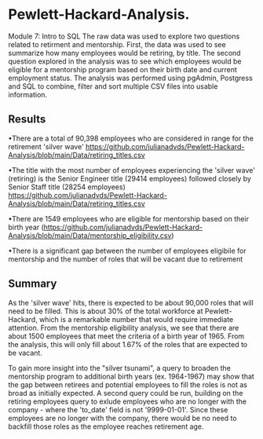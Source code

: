 # Pewlett-Hackard-Analysis.
Module 7: Intro to SQL
The raw data was used to explore two questions related to retirment and mentorship. First, the data was used to see summarize how many employees would be retiring, by title. The second question explored in the analysis was to see which employees would be eligible for a mentorship program based on their birth date and current employment status. The analysis was performed using pgAdmin, Postgress and SQL to combine, filter and sort multiple CSV files into usable information.

## Results 
•There are a total of 90,398 employees who are considered in range for the retirement 'silver wave' 
    https://github.com/julianadvds/Pewlett-Hackard-Analysis/blob/main/Data/retiring_titles.csv

•The title with the most number of employees experiencing the 'silver wave' (retiring) is the Senior Engineer title (29414 employees) followed closely by Senior Staff title (28254 employees) 
    https://github.com/julianadvds/Pewlett-Hackard-Analysis/blob/main/Data/retiring_titles.csv

•There are 1549 employees who are eligible for mentorship based on their birth year 
    (https://github.com/julianadvds/Pewlett-Hackard-Analysis/blob/main/Data/mentorship_eligibility.csv)

•There is a significant gap between the number of employees eligibile for mentorship and the number of roles that will be vacant due to retirement

## Summary 
As the 'silver wave' hits, there is expected to be about 90,000 roles that will need to be filled.  This is about 30% of the total workforce at Pewlett-Hackard, which is a remarkable number that would require immediate attention.  From the mentorship eligibility analysis, we see that there are about 1500 employees that meet the criteria of a birth year of 1965.  From the analysis, this will only fill about 1.67% of the roles that are expected to be vacant.

To gain more insight into the "silver tsunami", a query to broaden the mentorship program to additional birth years (ex. 1964-1967) may show that the gap between retirees and potential employees to fill the roles is not as broad as initially expected.
A second query could be run, building on the retiring employees query to exlude employees who are no longer with the company - where the 'to_date' field is not '9999-01-01'.  Since these employees are no longer with the company, there would be no need to backfill those roles as the employee reaches retirement age. 
